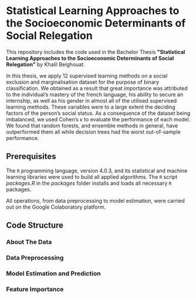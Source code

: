 # Statistical Learning Approaches to the Socioeconomic Determinants of Social Relegation

This repository includes the code used in the Bachelor Thesis **"Statistical Learning Approaches to the Socioeconomic Determinants of Social Relegation"** by Khalil Belghouat.

In this thesis, we apply 12 supervised learning methods on a social exclusion and marginalisation dataset for the purpose of binary classification. We obtained as a result that great importance was attributed to the individual’s mastery of the french language, his ability to secure an internship, as well as his gender in almost all of the utilised supervised learning methods. These variables were to a large extent the deciding factors of the person’s social status. As a consequence of the dataset being imbalanced, we used Cohen’s κ to evaluate the performance of each model. We found that random forests, and ensemble methods in general, have outperformed them all while decision trees had the worst out-of-sample performance.

## Prerequisites

The ```R``` programming language, version 4.0.3, and its statistical and machine learning libraries were used to build all applied algorithms. The ```R``` script _packages.R_ in the _packages_ folder installs and loads all necessary ```R``` packages. 

All operations, from data preprocessing to model estimation, were carried out on the Google Colaboratory platform.

## Code Structure



### About The Data 



### Data Preprocessing



### Model Estimation and Prediction



### Feature Importance

